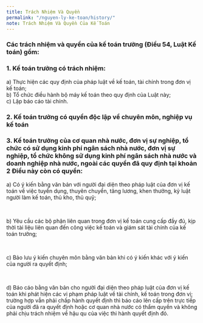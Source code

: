 ```yaml
---
title: Trách Nhiệm Và Quyền
permalink: "/nguyen-ly-ke-toan/history/"
note: Trách Nhiệm Và Quyền Của Kế Toán
---
```


### Các trách nhiệm và quyền của kế toán trưởng (Ðiều 54, Luật Kế toán) gồm:

<div class="note">
<h3>1. Kế toán trưởng có trách nhiệm:</h3>
  <p>a) Thực hiện các quy định của pháp luật về kế toán, tài chính trong đơn vị kế toán;<Br>
b) Tổ chức điều hành bộ máy kế toán theo quy định của Luật này;<br>
c) Lập báo cáo tài chính.
 </p>
</div>

<div class="note">
<h3>2. Kế toán trưởng có quyền độc lập về chuyên môn, nghiệp vụ kế toán</h3>
</div>

<div class="note">
<h3>3. Kế toán trưởng của cơ quan nhà nước, đơn vị sự nghiệp, tổ chức có sử dụng kinh phí
ngân sách nhà nước, đơn vị sự nghiệp, tổ chức không sử dụng kinh phí ngân sách nhà nước và doanh nghiệp nhà nước, ngoài các quyền đã quy định tại khoản 2 Ðiều này còn có quyền:
</h3>
<p>a) Có ý kiến bằng văn bản với người đại diện theo pháp luật của đơn vị kế toán về việc
tuyển dụng, thuyên chuyển, tăng lương, khen thưởng, kỷ luật người làm kế toán, thủ
kho, thủ quỹ; </p><br>
<p>b) Yêu cầu các bộ phận liên quan trong đơn vị kế toán cung cấp đầy đủ, kịp thời tài liệu
liên quan đến công việc kế toán và giám sát tài chính của kế toán trưởng; </p><br>
<p>c) Bảo lưu ý kiến chuyên môn bằng văn bản khi có ý kiến khác với ý kiến của người ra
quyết định; </p><br>
<p>d) Báo cáo bằng văn bản cho người đại diện theo pháp luật của đơn vị kế toán khi phát
hiện các vi phạm pháp luật về tài chính, kế toán trong đơn vị; trường hợp vẫn phải chấp
hành quyết định thì báo cáo lên cấp trên trực tiếp của người đã ra quyết định hoặc cơ
quan nhà nước có thẩm quyền và không phải chịu trách nhiệm về hậu qu của việc thi
hành quyết định đó.
 </p>
</div>
